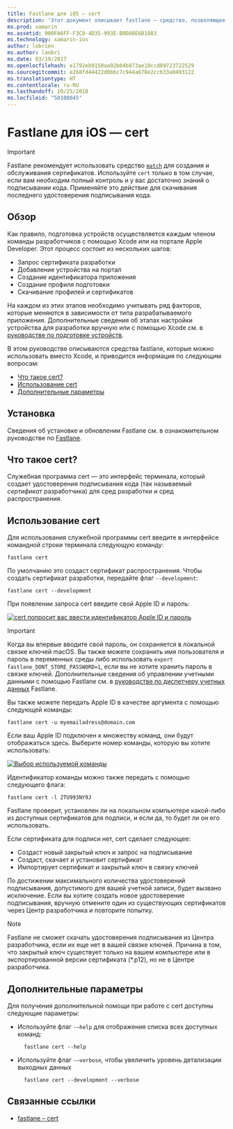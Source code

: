 ```yaml
---
title: Fastlane для iOS — cert
description: 'Этот документ описывает fastlane — средство, позволяющее автоматизировать многие аспекты подготовки приложения iOS: запрос сертификатов, добавление устройства на портал разработчиков Apple, создание идентификатора приложения и многое другое.'
ms.prod: xamarin
ms.assetid: 900FA6FF-F3C9-4D35-993E-B0D88E6B1883
ms.technology: xamarin-ios
author: lobrien
ms.author: laobri
ms.date: 03/19/2017
ms.openlocfilehash: e1792eb9150aa92b04b873ae18ccd89723722529
ms.sourcegitcommit: e268fd44422d0bbc7c944a678e2cc633a0493122
ms.translationtype: HT
ms.contentlocale: ru-RU
ms.lasthandoff: 10/25/2018
ms.locfileid: "50108045"
---
```

# <a name="fastlane-for-ios--cert"></a>Fastlane для iOS — cert

> [!IMPORTANT]
> Fastlane рекомендует использовать средство [`match`](~/ios/deploy-test/provisioning/fastlane/match.md) для создания и обслуживания сертификатов. Используйте `cert` только в том случае, если вам необходим полный контроль и у вас достаточно знаний о подписывании кода. Применяйте это действие для скачивания последнего удостоверения подписывания кода.

## <a name="overview"></a>Обзор

Как правило, подготовка устройств осуществляется каждым членом команды разработчиков с помощью Xcode или на портале Apple Developer. Этот процесс состоит из нескольких шагов:

- Запрос сертификата разработки
- Добавление устройства на портал
- Создание идентификатора приложения
- Создание профиля подготовки
- Скачивание профилей и сертификатов

На каждом из этих этапов необходимо учитывать ряд факторов, которые меняются в зависимости от типа разрабатываемого приложения. Дополнительные сведения об этапах настройки устройства для разработки вручную или с помощью Xcode см. в [руководстве по подготовке устройств](~/ios/get-started/installation/device-provisioning/index.md).

В этом руководстве описываются средства fastlane, которые можно использовать вместо Xcode, и приводится информация по следующим вопросам:

- [Что такое cert?](#whatiscert)
- [Использование cert](#using)
- [Дополнительные параметры](#options)

## <a name="installation"></a>Установка

Сведения об установке и обновлении Fastlane см. в ознакомительном руководстве по [Fastlane](~/ios/deploy-test/provisioning/fastlane/index.md#Installation).

<a name="whatiscert" />

## <a name="what-is-cert"></a>Что такое cert?

Служебная программа cert — это интерфейс терминала, который создает удостоверения подписывания кода (так называемый _сертификат_ разработчика) для сред разработки и сред распространения.

<a name="using" />

## <a name="using-cert"></a>Использование cert

Для использования служебной программы cert введите в интерфейсе командной строки терминала следующую команду:

    fastlane cert

По умолчанию это создаст сертификат распространения. Чтобы создать сертификат разработки, передайте флаг `--development`:

    fastlane cert --development

При появлении запроса cert введите свой Apple ID и пароль:

[![](cert-images/fastlane-image1.png "cert попросит вас ввести идентификатор Apple ID и пароль")](cert-images/fastlane-image1.png#lightbox)

> [!IMPORTANT]
> Когда вы впервые вводите свой пароль, он сохраняется в локальной связке ключей macOS. Вы также можете сохранить имя пользователя и пароль в переменных среды либо использовать `export fastlane_DONT_STORE_PASSWORD=1`, если вы не хотите хранить пароль в связке ключей. Дополнительные сведения об управлении учетными данными с помощью Fastlane см. в [руководстве по диспетчеру учетных данных](https://github.com/fastlane/fastlane/blob/master/credentials_manager/README.md) Fastlane.

Вы также можете передать Apple ID в качестве аргумента с помощью следующей команды:

    fastlane cert -u myemailadress@domain.com

Если ваш Apple ID подключен к множеству команд, они будут отображаться здесь. Выберите номер команды, которую вы хотите использовать:

[![](cert-images/fastlane-image2.png "Выбор используемой команды")](cert-images/fastlane-image2.png#lightbox)

Идентификатор команды можно также передать с помощью следующего флага:

    fastlane cert -l 2TU993NY9J

Fastlane проверит, установлен ли на локальном компьютере какой-либо из доступных сертификатов для подписи, и если да, то будет ли он его использовать.

Если сертификата для подписи нет, cert сделает следующее:

- Создаст новый закрытый ключ и запрос на подписывание
- Создаст, скачает и установит сертификат
- Импортирует сертификат и закрытый ключ в связку ключей

По достижении максимального количества удостоверений подписывания, допустимого для вашей учетной записи, будет вызвано исключение. Если вы хотите создать новое удостоверение подписывания, вручную отмените один из существующих сертификатов через Центр разработчика и повторите попытку.

> [!NOTE]
> Fastlane не сможет скачать удостоверения подписывания из Центра разработчика, если их еще нет в вашей связке ключей. Причина в том, что закрытый ключ существует только на вашем компьютере или в экспортированной версии сертификата (*.p12), но не в Центре разработчика.

<a name="options" />

## <a name="additional-options"></a>Дополнительные параметры

Для получения дополнительной помощи при работе с cert доступны следующие параметры:

- Используйте флаг `-–help` для отображения списка всех доступных команд:

        fastlane cert --help

- Используйте флаг `-–verbose`, чтобы увеличить уровень детализации выходных данных

        fastlane cert --development --verbose


## <a name="related-links"></a>Связанные ссылки

- [fastlane – cert](https://github.com/fastlane/fastlane/blob/master/cert/README.md)
